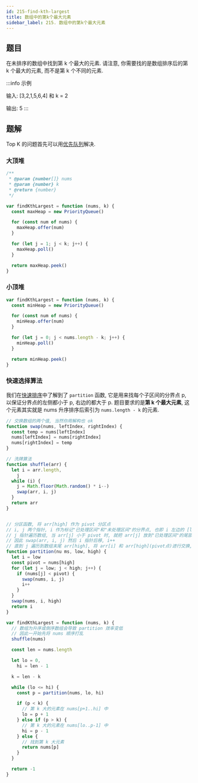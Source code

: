 ```yaml
---
id: 215-find-kth-largest
title: 数组中的第k个最大元素
sidebar_label: 215. 数组中的第k个最大元素
---
```


## 题目

在未排序的数组中找到第 k 个最大的元素. 请注意, 你需要找的是数组排序后的第 k 个最大的元素, 而不是第 k 个不同的元素.

:::info 示例

输入: [3,2,1,5,6,4] 和 k = 2

输出: 5
:::

## 题解

Top K 的问题首先可以用[优先队列](/data-structure/queue/priority-queue)解决.

### 大顶堆

```ts
/**
 * @param {number[]} nums
 * @param {number} k
 * @return {number}
 */

var findKthLargest = function (nums, k) {
  const maxHeap = new PriorityQueue()

  for (const num of nums) {
    maxHeap.offer(num)
  }

  for (let j = 1; j < k; j++) {
    maxHeap.poll()
  }

  return maxHeap.peek()
}
```

### 小顶堆

```ts
var findKthLargest = function (nums, k) {
  const minHeap = new PriorityQueue()

  for (const num of nums) {
    minHeap.offer(num)
  }

  for (let j = 0; j < nums.length - k; j++) {
    minHeap.poll()
  }

  return minHeap.peek()
}
```

### 快速选择算法

我们在[快速排序](/algorithm-design/sort/quick)中了解到了 `partition` 函数, 它是用来找每个子区间的分界点 p, 以保证分界点的左侧都小于 p, 右边的都大于 p. 题目要求的是**第 k 个最大元素**, 这个元素其实就是 nums 升序排序后索引为 `nums.length - k` 的元素.

```ts
// 交换数组的两个值, 当然你用解构也 ok
function swap(nums, leftIndex, rightIndex) {
  const temp = nums[leftIndex]
  nums[leftIndex] = nums[rightIndex]
  nums[rightIndex] = temp
}

// 洗牌算法
function shuffle(arr) {
  let i = arr.length,
    j
  while (i) {
    j = Math.floor(Math.random() * i--)
    swap(arr, i, j)
  }
  return arr
}


// 分区函数, 将 arr[high] 作为 pivot 分区点
// i, j 两个指针, i 作为标记"已处理区间"和"未处理区间"的分界点, 也即 i 左边的 [low..i-1] 都是"已处理区".
// j 指针遍历数组, 当 arr[j] 小于 pivot 时, 就把 arr[j] 放到"已处理区间"的尾部, 也即是 arr[i] 所在位置
// 因此 swap(arr, i, j) 然后 i 指针后移, i++
// 直到 j 遍历到数组末尾 arr[high], 将 arr[i] 和 arr[high](pivot点)进行交换, 返回下标 i, 就是分区点的下标.
function partition(nu ms, low, high) {
  let i = low
  const pivot = nums[high]
  for (let j = low; j < high; j++) {
    if (nums[j] < pivot) {
      swap(nums, i, j)
      i++
    }
  }
  swap(nums, i, high)
  return i
}

var findKthLargest = function (nums, k) {
  // 数组为升序或倒序数组会导致 partition 效率变低
  // 因此一开始先将 nums 顺序打乱
  shuffle(nums)

  const len = nums.length

  let lo = 0,
    hi = len - 1

  k = len - k

  while (lo <= hi) {
    const p = partition(nums, lo, hi)

    if (p < k) {
      // 第 k 大的元素在 nums[p+1..hi] 中
      lo = p + 1
    } else if (p > k) {
      // 第 k 大的元素在 nums[lo..p-1] 中
      hi = p - 1
    } else {
      // 找到第 k 大元素
      return nums[p]
    }
  }

  return -1
}
```
